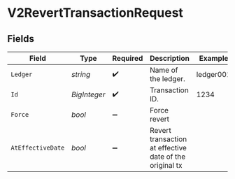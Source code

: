 # V2RevertTransactionRequest


## Fields

| Field                                                   | Type                                                    | Required                                                | Description                                             | Example                                                 |
| ------------------------------------------------------- | ------------------------------------------------------- | ------------------------------------------------------- | ------------------------------------------------------- | ------------------------------------------------------- |
| `Ledger`                                                | *string*                                                | :heavy_check_mark:                                      | Name of the ledger.                                     | ledger001                                               |
| `Id`                                                    | *BigInteger*                                            | :heavy_check_mark:                                      | Transaction ID.                                         | 1234                                                    |
| `Force`                                                 | *bool*                                                  | :heavy_minus_sign:                                      | Force revert                                            |                                                         |
| `AtEffectiveDate`                                       | *bool*                                                  | :heavy_minus_sign:                                      | Revert transaction at effective date of the original tx |                                                         |